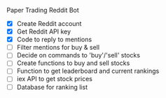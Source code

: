 Paper Trading Reddit Bot

- [x] Create Reddit account
- [x] Get Reddit API key
- [x] Code to reply to mentions
- [ ] Filter mentions for buy & sell
- [ ] Decide on commands to 'buy'/'sell' stocks
- [ ] Create functions to buy and sell stocks
- [ ] Function to get leaderboard and current rankings
- [ ] iex API to get stock prices
- [ ] Database for ranking list
